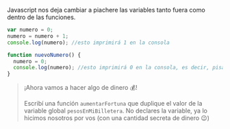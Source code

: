 Javascript nos deja cambiar a piachere las variables tanto fuera como dentro de las funciones.

```javascript
var numero = 0;
numero = numero + 1;
console.log(numero); //esto imprimirá 1 en la consola

function nuevoNumero() {
  numero = 0;
  console.log(numero); //esto imprimirá 0 en la consola, es decir, pisamos el valor de la variable por 0.
}
```

> ¡Ahora vamos a hacer algo de dinero :moneybag:!
>
> Escribí una función `aumentarFortuna` que duplique el valor de la variable global `pesosEnMiBilletera`. No declares la variable, ya lo hicimos nosotros por vos (con una cantidad secreta de dinero :wink:)
